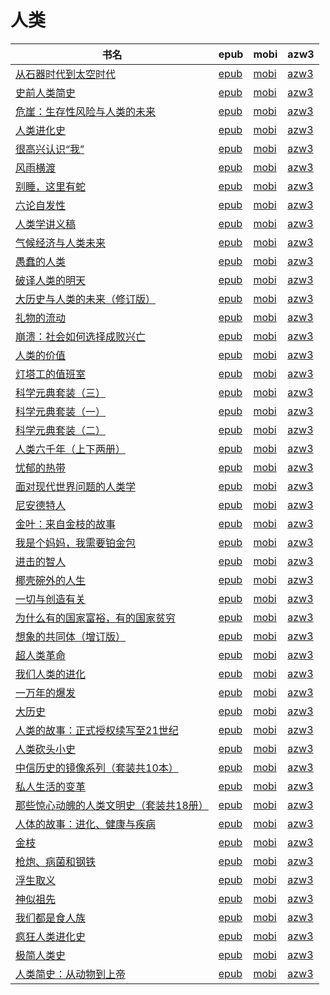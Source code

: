 # 人类

| 书名 | epub | mobi | azw3 |
| --- | --- | --- | --- |
| [从石器时代到太空时代](http://ct.dalanmei.com/f/31084289-771240457-f868f3) | [epub](http://ct.dalanmei.com/f/31084289-771240457-f868f3) | [mobi](http://ct.dalanmei.com/f/31084289-771228480-e0dc3e) | [azw3](http://ct.dalanmei.com/f/31084289-771232460-243748) |
| [史前人类简史](http://ct.dalanmei.com/f/31084289-586314665-b48562) | [epub](http://ct.dalanmei.com/f/31084289-586314665-b48562) | [mobi](http://ct.dalanmei.com/f/31084289-586314590-f080bd) | [azw3](http://ct.dalanmei.com/f/31084289-586314629-2e9200) |
| [危崖：生存性风险与人类的未来](http://ct.dalanmei.com/f/31084289-570293016-e42f4f) | [epub](http://ct.dalanmei.com/f/31084289-570293016-e42f4f) | [mobi](http://ct.dalanmei.com/f/31084289-570171558-8daa60) | [azw3](http://ct.dalanmei.com/f/31084289-570361302-9577c7) |
| [人类进化史](http://ct.dalanmei.com/f/31084289-570302972-470aa4) | [epub](http://ct.dalanmei.com/f/31084289-570302972-470aa4) | [mobi](http://ct.dalanmei.com/f/31084289-570176247-1e691b) | [azw3](http://ct.dalanmei.com/f/31084289-570372273-c941d0) |
| [很高兴认识“我”](http://ct.dalanmei.com/f/31084289-570315703-3c5e4b) | [epub](http://ct.dalanmei.com/f/31084289-570315703-3c5e4b) | [mobi](http://ct.dalanmei.com/f/31084289-570163263-b860e1) | [azw3](http://ct.dalanmei.com/f/31084289-571380568-e7c887) |
| [风雨横渡](http://ct.dalanmei.com/f/31084289-570357865-f81b40) | [epub](http://ct.dalanmei.com/f/31084289-570357865-f81b40) | [mobi](http://ct.dalanmei.com/f/31084289-570152936-0dfb6a) | [azw3](http://ct.dalanmei.com/f/31084289-571406154-828c7d) |
| [别睡，这里有蛇](http://ct.dalanmei.com/f/31084289-570269396-3758d0) | [epub](http://ct.dalanmei.com/f/31084289-570269396-3758d0) | [mobi](http://ct.dalanmei.com/f/31084289-570127540-5f67a8) | [azw3](http://ct.dalanmei.com/f/31084289-571409476-9c35cb) |
| [六论自发性](http://ct.dalanmei.com/f/31084289-570271918-37a2de) | [epub](http://ct.dalanmei.com/f/31084289-570271918-37a2de) | [mobi](http://ct.dalanmei.com/f/31084289-570129322-7eadfa) | [azw3](http://ct.dalanmei.com/f/31084289-571410485-f5cf97) |
| [人类学讲义稿](http://ct.dalanmei.com/f/31084289-570252487-06e940) | [epub](http://ct.dalanmei.com/f/31084289-570252487-06e940) | [mobi](http://ct.dalanmei.com/f/31084289-569464697-5c916a) | [azw3](http://ct.dalanmei.com/f/31084289-571411482-454748) |
| [气候经济与人类未来](http://ct.dalanmei.com/f/31084289-570257488-c88e3c) | [epub](http://ct.dalanmei.com/f/31084289-570257488-c88e3c) | [mobi](http://ct.dalanmei.com/f/31084289-570107930-76694b) | [azw3](http://ct.dalanmei.com/f/31084289-571415759-56ad9b) |
| [愚蠢的人类](http://ct.dalanmei.com/f/31084289-572073437-a013dd) | [epub](http://ct.dalanmei.com/f/31084289-572073437-a013dd) | [mobi](http://ct.dalanmei.com/f/31084289-571730722-184fcc) | [azw3](http://ct.dalanmei.com/f/31084289-572090663-6e6a04) |
| [破译人类的明天](http://ct.dalanmei.com/f/31084289-572084837-22afd6) | [epub](http://ct.dalanmei.com/f/31084289-572084837-22afd6) | [mobi](http://ct.dalanmei.com/f/31084289-571729045-b3715c) | [azw3](http://ct.dalanmei.com/f/31084289-572112265-97ee6b) |
| [大历史与人类的未来（修订版）](http://ct.dalanmei.com/f/31084289-572112920-a7e132) | [epub](http://ct.dalanmei.com/f/31084289-572112920-a7e132) | [mobi](http://ct.dalanmei.com/f/31084289-571722135-612cd9) | [azw3](http://ct.dalanmei.com/f/31084289-572120003-3cdc5a) |
| [礼物的流动](http://ct.dalanmei.com/f/31084289-572115195-16fc82) | [epub](http://ct.dalanmei.com/f/31084289-572115195-16fc82) | [mobi](http://ct.dalanmei.com/f/31084289-571709298-41b0a7) | [azw3](http://ct.dalanmei.com/f/31084289-572136463-ce7690) |
| [崩溃：社会如何选择成败兴亡](http://ct.dalanmei.com/f/31084289-572115623-8381c0) | [epub](http://ct.dalanmei.com/f/31084289-572115623-8381c0) | [mobi](http://ct.dalanmei.com/f/31084289-571705821-3a7f11) | [azw3](http://ct.dalanmei.com/f/31084289-572139023-8070ed) |
| [人类的价值](http://ct.dalanmei.com/f/31084289-572120060-baed73) | [epub](http://ct.dalanmei.com/f/31084289-572120060-baed73) | [mobi](http://ct.dalanmei.com/f/31084289-571651381-087c27) | [azw3](http://ct.dalanmei.com/f/31084289-572180153-cfe300) |
| [灯塔工的值班室](http://ct.dalanmei.com/f/31084289-571815086-64c681) | [epub](http://ct.dalanmei.com/f/31084289-571815086-64c681) | [mobi](http://ct.dalanmei.com/f/31084289-571544873-be880c) | [azw3](http://ct.dalanmei.com/f/31084289-572197725-a6ba55) |
| [科学元典套装（三）](http://ct.dalanmei.com/f/31084289-571917109-327f19) | [epub](http://ct.dalanmei.com/f/31084289-571917109-327f19) | [mobi](http://ct.dalanmei.com/f/31084289-571558308-0d6557) | [azw3](http://ct.dalanmei.com/f/31084289-572203932-a5394b) |
| [科学元典套装（一）](http://ct.dalanmei.com/f/31084289-571918264-dd5622) | [epub](http://ct.dalanmei.com/f/31084289-571918264-dd5622) | [mobi](http://ct.dalanmei.com/f/31084289-571558617-230f46) | [azw3](http://ct.dalanmei.com/f/31084289-572204037-b415cd) |
| [科学元典套装（二）](http://ct.dalanmei.com/f/31084289-571918658-3410ee) | [epub](http://ct.dalanmei.com/f/31084289-571918658-3410ee) | [mobi](http://ct.dalanmei.com/f/31084289-571558810-aa44a9) | [azw3](http://ct.dalanmei.com/f/31084289-572204104-7f6bfb) |
| [人类六千年（上下两册）](http://ct.dalanmei.com/f/31084289-572013575-c99206) | [epub](http://ct.dalanmei.com/f/31084289-572013575-c99206) | [mobi](http://ct.dalanmei.com/f/31084289-571562996-ea561a) | [azw3](http://ct.dalanmei.com/f/31084289-571911150-fe3e2a) |
| [忧郁的热带](http://ct.dalanmei.com/f/31084289-571737337-9d618e) | [epub](http://ct.dalanmei.com/f/31084289-571737337-9d618e) | [mobi](http://ct.dalanmei.com/f/31084289-571604006-731355) | [azw3](http://ct.dalanmei.com/f/31084289-571916473-dfcce2) |
| [面对现代世界问题的人类学](http://ct.dalanmei.com/f/31084289-571737339-491a12) | [epub](http://ct.dalanmei.com/f/31084289-571737339-491a12) | [mobi](http://ct.dalanmei.com/f/31084289-571603983-35304d) | [azw3](http://ct.dalanmei.com/f/31084289-571916476-a79022) |
| [尼安德特人](http://ct.dalanmei.com/f/31084289-572124871-53bde5) | [epub](http://ct.dalanmei.com/f/31084289-572124871-53bde5) | [mobi](http://ct.dalanmei.com/f/31084289-571594529-e193ba) | [azw3](http://ct.dalanmei.com/f/31084289-571983040-a13609) |
| [金叶：来自金枝的故事](http://ct.dalanmei.com/f/31084289-572127009-23ea29) | [epub](http://ct.dalanmei.com/f/31084289-572127009-23ea29) | [mobi](http://ct.dalanmei.com/f/31084289-571594254-e59d67) | [azw3](http://ct.dalanmei.com/f/31084289-571984757-fdd3b9) |
| [我是个妈妈，我需要铂金包](http://ct.dalanmei.com/f/31084289-571792967-e1ea1b) | [epub](http://ct.dalanmei.com/f/31084289-571792967-e1ea1b) | [mobi](http://ct.dalanmei.com/f/31084289-571527902-bd2e04) | [azw3](http://ct.dalanmei.com/f/31084289-571987378-6866f7) |
| [进击的智人](http://ct.dalanmei.com/f/31084289-571812342-dba1f5) | [epub](http://ct.dalanmei.com/f/31084289-571812342-dba1f5) | [mobi](http://ct.dalanmei.com/f/31084289-571542488-12c9fa) | [azw3](http://ct.dalanmei.com/f/31084289-572014126-3024dc) |
| [椰壳碗外的人生](http://ct.dalanmei.com/f/31084289-571815735-8ba0bd) | [epub](http://ct.dalanmei.com/f/31084289-571815735-8ba0bd) | [mobi](http://ct.dalanmei.com/f/31084289-571546827-4d32b4) | [azw3](http://ct.dalanmei.com/f/31084289-572021186-c33c3d) |
| [一切与创造有关](http://ct.dalanmei.com/f/31084289-571852856-670a05) | [epub](http://ct.dalanmei.com/f/31084289-571852856-670a05) | [mobi](http://ct.dalanmei.com/f/31084289-571550810-8be590) | [azw3](http://ct.dalanmei.com/f/31084289-572067270-d7a4ce) |
| [为什么有的国家富裕，有的国家贫穷](http://ct.dalanmei.com/f/31084289-571735786-d08c5d) | [epub](http://ct.dalanmei.com/f/31084289-571735786-d08c5d) | [mobi](http://ct.dalanmei.com/f/31084289-571584102-55bb69) | [azw3](http://ct.dalanmei.com/f/31084289-571854121-d61121) |
| [想象的共同体（增订版）](http://ct.dalanmei.com/f/31084289-571736396-3a07c1) | [epub](http://ct.dalanmei.com/f/31084289-571736396-3a07c1) | [mobi](http://ct.dalanmei.com/f/31084289-571582654-5f7b60) | [azw3](http://ct.dalanmei.com/f/31084289-571856564-32ca20) |
| [超人类革命](http://ct.dalanmei.com/f/31084289-571736434-18ea98) | [epub](http://ct.dalanmei.com/f/31084289-571736434-18ea98) | [mobi](http://ct.dalanmei.com/f/31084289-571582571-8f1e99) | [azw3](http://ct.dalanmei.com/f/31084289-571856630-d26e8b) |
| [我们人类的进化](http://ct.dalanmei.com/f/31084289-571736699-b83349) | [epub](http://ct.dalanmei.com/f/31084289-571736699-b83349) | [mobi](http://ct.dalanmei.com/f/31084289-571581905-e64f93) | [azw3](http://ct.dalanmei.com/f/31084289-571860468-2c2317) |
| [一万年的爆发](http://ct.dalanmei.com/f/31084289-571736901-edd698) | [epub](http://ct.dalanmei.com/f/31084289-571736901-edd698) | [mobi](http://ct.dalanmei.com/f/31084289-571581659-413026) | [azw3](http://ct.dalanmei.com/f/31084289-571861439-ee4dd9) |
| [大历史](http://ct.dalanmei.com/f/31084289-571738330-de7ebb) | [epub](http://ct.dalanmei.com/f/31084289-571738330-de7ebb) | [mobi](http://ct.dalanmei.com/f/31084289-571588220-311b00) | [azw3](http://ct.dalanmei.com/f/31084289-571868726-a2bc7b) |
| [人类的故事：正式授权续写至21世纪](http://ct.dalanmei.com/f/31084289-571773901-0aae1b) | [epub](http://ct.dalanmei.com/f/31084289-571773901-0aae1b) | [mobi](http://ct.dalanmei.com/f/31084289-571496073-feab09) | [azw3](http://ct.dalanmei.com/f/31084289-571870863-738a80) |
| [人类砍头小史](http://ct.dalanmei.com/f/31084289-571773913-3aa583) | [epub](http://ct.dalanmei.com/f/31084289-571773913-3aa583) | [mobi](http://ct.dalanmei.com/f/31084289-571496493-f4f023) | [azw3](http://ct.dalanmei.com/f/31084289-571870898-3caf00) |
| [中信历史的镜像系列（套装共10本）](http://ct.dalanmei.com/f/31084289-571781122-8206e4) | [epub](http://ct.dalanmei.com/f/31084289-571781122-8206e4) | [mobi](http://ct.dalanmei.com/f/31084289-571526297-04f033) | [azw3](http://ct.dalanmei.com/f/31084289-571880976-459eba) |
| [私人生活的变革](http://ct.dalanmei.com/f/31084289-571781171-f6647e) | [epub](http://ct.dalanmei.com/f/31084289-571781171-f6647e) | [mobi](http://ct.dalanmei.com/f/31084289-571526344-3d6d60) | [azw3](http://ct.dalanmei.com/f/31084289-571881108-452acb) |
| [那些惊心动魄的人类文明史（套装共18册）](http://ct.dalanmei.com/f/31084289-571781387-a17e43) | [epub](http://ct.dalanmei.com/f/31084289-571781387-a17e43) | [mobi](http://ct.dalanmei.com/f/31084289-571421743-1d13d7) | [azw3](http://ct.dalanmei.com/f/31084289-571881838-42d96c) |
| [人体的故事：进化、健康与疾病](http://ct.dalanmei.com/f/31084289-571781422-285779) | [epub](http://ct.dalanmei.com/f/31084289-571781422-285779) | [mobi](http://ct.dalanmei.com/f/31084289-571422066-fc28d3) | [azw3](http://ct.dalanmei.com/f/31084289-571881971-812007) |
| [金枝](http://ct.dalanmei.com/f/31084289-571783057-b4f016) | [epub](http://ct.dalanmei.com/f/31084289-571783057-b4f016) | [mobi](http://ct.dalanmei.com/f/31084289-571424926-b1fb33) | [azw3](http://ct.dalanmei.com/f/31084289-571884116-f0a27f) |
| [枪炮、病菌和钢铁](None) | [epub](None) | [mobi](None) | [azw3](None) |
| [浮生取义](http://ct.dalanmei.com/f/31084289-571785002-274ed8) | [epub](http://ct.dalanmei.com/f/31084289-571785002-274ed8) | [mobi](http://ct.dalanmei.com/f/31084289-571451398-103e7d) | [azw3](http://ct.dalanmei.com/f/31084289-571885323-d2947a) |
| [神似祖先](None) | [epub](None) | [mobi](None) | [azw3](None) |
| [我们都是食人族](None) | [epub](None) | [mobi](None) | [azw3](None) |
| [疯狂人类进化史](http://ct.dalanmei.com/f/31084289-571788335-e9116a) | [epub](http://ct.dalanmei.com/f/31084289-571788335-e9116a) | [mobi](http://ct.dalanmei.com/f/31084289-571456120-54c172) | [azw3](http://ct.dalanmei.com/f/31084289-571890526-4abf4b) |
| [极简人类史](http://ct.dalanmei.com/f/31084289-571790266-5dd235) | [epub](http://ct.dalanmei.com/f/31084289-571790266-5dd235) | [mobi](http://ct.dalanmei.com/f/31084289-571457277-bdf9e1) | [azw3](http://ct.dalanmei.com/f/31084289-571896138-47491a) |
| [人类简史：从动物到上帝](http://ct.dalanmei.com/f/31084289-571790650-171cc2) | [epub](http://ct.dalanmei.com/f/31084289-571790650-171cc2) | [mobi](http://ct.dalanmei.com/f/31084289-571457575-671e71) | [azw3](http://ct.dalanmei.com/f/31084289-571897670-b640ea) |
